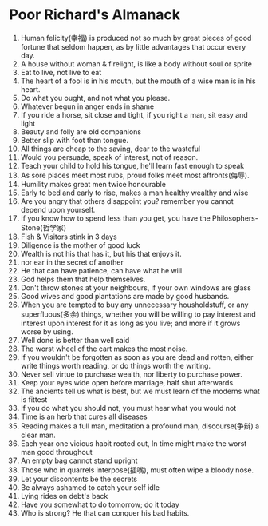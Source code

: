 # Poor Richard's Almanack

1. Human felicity(幸福) is produced not so much by great pieces of good fortune that seldom happen, as by little advantages that occur every day. 
2. A house without woman & firelight, is like a body without soul or sprite
3. Eat to live, not live to eat
4. The heart of a fool is in his mouth, but the mouth of a wise man is in his heart.
5. Do what you ought, and not what you please.
6. Whatever begun in anger ends in shame
7. If you ride a horse, sit close and tight, if you right a man, sit easy and light
8. Beauty and folly are old companions
9. Better slip with foot than tongue.
10. All things are cheap to the saving, dear to the wasteful
11. Would you persuade, speak of interest, not of reason.
12. Teach your child to hold his tongue, he'll learn fast enough to speak
13. As sore places meet most rubs, proud folks meet most affronts(侮辱).
14. Humility makes great men twice honourable
15. Early to bed and early to rise, makes a man healthy wealthy and wise
16. Are you angry that others disappoint you? remember you cannot depend upon yourself.
17. If you know how to spend less than you get, you have the Philosophers-Stone(哲学家)
18. Fish & Visitors stink in 3 days
19. Diligence is the mother of good luck
20. Wealth is not his that has it, but his that enjoys it.
21. nor ear in the secret of another
22. He that can have patience, can have what he will
23. God helps them that help themselves.
24. Don't throw stones at your neighbours, if your own windows are glass
25. Good wives and good plantations are made by good husbands.
26. When you are tempted to buy any unnecessary housholdstuff, or any superfluous(多余) things, whether you will be willing to pay interest and interest upon interest for it as long as you live; and more if it grows worse by using.
27. Well done is better than well said
28. The worst wheel of the cart makes the most noise.
29. If you wouldn't be forgotten as soon as you are dead and rotten, either write things worth reading, or do things worth the writing.
30. Never sell virtue to purchase wealth, nor liberty to purchase power.
31. Keep your eyes wide open before marriage, half shut afterwards.
32. The ancients tell us what is best, but we must learn of the moderns what is fittest
33. If you do what you should not, you must hear what you would not
34. Time is an herb that cures all diseases
35. Reading makes a full man, meditation a profound man, discourse(争辩) a clear man.
36. Each year one vicious habit rooted out, In time might make the worst man good throughout
37. An empty bag cannot stand upright
38. Those who in quarrels interpose(插嘴), must often wipe a bloody nose. 
39. Let your discontents be the secrets
40. Be always ashamed to catch your self idle
41. Lying rides on debt's back
42. Have you somewhat to do tomorrow; do it today
43. Who is strong? He that can conquer his bad habits.
